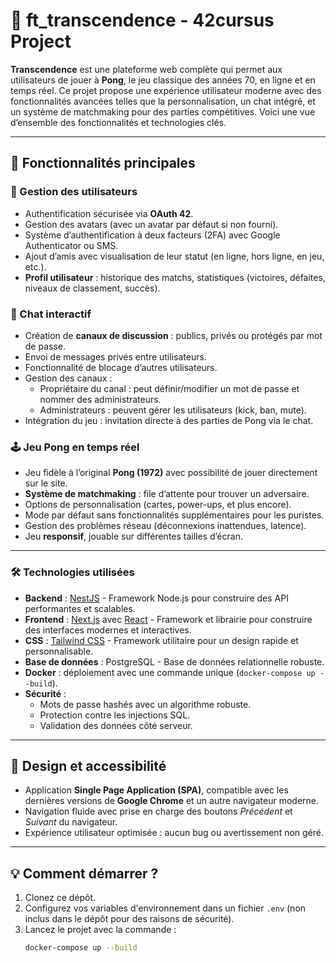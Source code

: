 # 🏓 ft_transcendence - 42cursus Project

**Transcendence** est une plateforme web complète qui permet aux utilisateurs de jouer à **Pong**, le jeu classique des années 70, en ligne et en temps réel. Ce projet propose une expérience utilisateur moderne avec des fonctionnalités avancées telles que la personnalisation, un chat intégré, et un système de matchmaking pour des parties compétitives. Voici une vue d’ensemble des fonctionnalités et technologies clés.

---

## 🚀 Fonctionnalités principales

### 🔐 Gestion des utilisateurs
- Authentification sécurisée via **OAuth 42**.
- Gestion des avatars (avec un avatar par défaut si non fourni).
- Système d’authentification à deux facteurs (2FA) avec Google Authenticator ou SMS.
- Ajout d’amis avec visualisation de leur statut (en ligne, hors ligne, en jeu, etc.).
- **Profil utilisateur** : historique des matchs, statistiques (victoires, défaites, niveaux de classement, succès).

### 💬 Chat interactif
- Création de **canaux de discussion** : publics, privés ou protégés par mot de passe.
- Envoi de messages privés entre utilisateurs.
- Fonctionnalité de blocage d’autres utilisateurs.
- Gestion des canaux :
  - Propriétaire du canal : peut définir/modifier un mot de passe et nommer des administrateurs.
  - Administrateurs : peuvent gérer les utilisateurs (kick, ban, mute).
- Intégration du jeu : invitation directe à des parties de Pong via le chat.

### 🕹️ Jeu Pong en temps réel
- Jeu fidèle à l’original **Pong (1972)** avec possibilité de jouer directement sur le site.
- **Système de matchmaking** : file d’attente pour trouver un adversaire.
- Options de personnalisation (cartes, power-ups, et plus encore).
- Mode par défaut sans fonctionnalités supplémentaires pour les puristes.
- Gestion des problèmes réseau (déconnexions inattendues, latence).
- Jeu **responsif**, jouable sur différentes tailles d’écran.

---

### 🛠️ Technologies utilisées

- **Backend** : [NestJS](https://nestjs.com/) - Framework Node.js pour construire des API performantes et scalables.
- **Frontend** : [Next.js](https://nextjs.org/) avec [React](https://reactjs.org/) - Framework et librairie pour construire des interfaces modernes et interactives.
- **CSS** : [Tailwind CSS](https://tailwindcss.com/) - Framework utilitaire pour un design rapide et personnalisable.
- **Base de données** : PostgreSQL - Base de données relationnelle robuste.
- **Docker** : déploiement avec une commande unique (`docker-compose up --build`).
- **Sécurité** :
  - Mots de passe hashés avec un algorithme robuste.
  - Protection contre les injections SQL.
  - Validation des données côté serveur.


---

## 🎨 Design et accessibilité
- Application **Single Page Application (SPA)**, compatible avec les dernières versions de **Google Chrome** et un autre navigateur moderne.
- Navigation fluide avec prise en charge des boutons *Précédent* et *Suivant* du navigateur.
- Expérience utilisateur optimisée : aucun bug ou avertissement non géré.

---

## 💡 Comment démarrer ?

1. Clonez ce dépôt.
2. Configurez vos variables d'environnement dans un fichier `.env` (non inclus dans le dépôt pour des raisons de sécurité).
3. Lancez le projet avec la commande :
   ```bash
   docker-compose up --build
